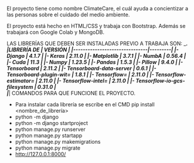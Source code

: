 El proyecto tiene como nombre ClimateCare, el cuál ayuda a concientizar a las personas sobre el cuidado del medio ambiente.

El proyecto está hecho en HTML/CSS y trabaja con Bootstrap. Además se trabajará con Google Colab y MongoDB.

LAS LIBRERÍAS QUE DEBEN SER INSTALADAS PREVIO A TRABAJA SON:
__________________________________________.
|LIBRERÍA DE                    | VERSIÓN |
|-------------------------------|---------|
|- Django                       |  4.1.7  |
|- Keras                        |  2.11.0 |
|- Matplotlib                   |  3.7.1  |
|- NumbA                        |  0.56.4 |
|- Cuda                         |  11.3   |
|- Numpy                        |  1.23.5 |
|- Pandas                       |  1.5.3  |
|- Pillow                       |  9.4.0  |
|- Tensorboard                  |  2.11.2 |
|- Tensorboard-data-server      |  0.6.1  |
|- Tensorboard-plugin-wit=      |  1.8.1  |
|- Tensorflow=                  |  2.11.0 |
|- Tensorflow-estimator=        |  2.11.0 |
|- Tensorflow-intel=            |  2.11.0 |
|- Tensorflow-io-gcs-filesystem |  0.31.0 |    
|_________________________________________|
COMANDOS PARA QUE FUNCIONE EL PROYECTO.
- Para instalar cada librería se escribe en el CMD pip install <nombre_de_librería>
- python -m django
- python -m django startproject <nombreProyecto>
- python manage.py runserver
- python manage.py startapp <nombreProyecto>
- python manage.py makemigrations
- python manage.py migrate
- http://127.0.0.1:8000/